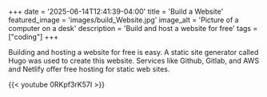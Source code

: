 +++
date = '2025-06-14T12:41:39-04:00'
title = 'Build a Website'
featured_image = 'images/build_Website.jpg'
image_alt = 'Picture of a computer on a desk'
description = 'Build and host a website for free'
tags = ["coding"]
+++

Building and hosting a website for free is easy. A static site generator called Hugo was used to create this website. Services like Github, Gitlab, and AWS and Netlify offer free hosting for static web sites. 

{{< youtube 0RKpf3rK57I >}}



